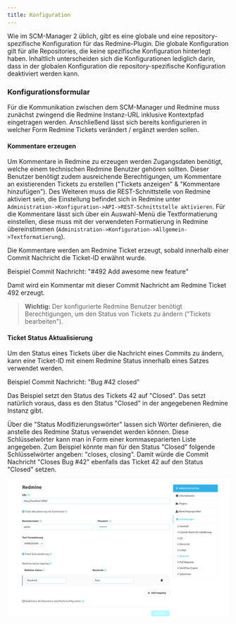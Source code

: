 ```yaml
---
title: Konfiguration
---
```


Wie im SCM-Manager 2 üblich, gibt es eine globale und eine repository-spezifische Konfiguration für das Redmine-Plugin. Die globale Konfiguration gilt für alle Repositories, die keine spezifische Konfiguration hinterlegt haben. Inhaltlich unterscheiden sich die Konfigurationen lediglich darin, dass in der globalen Konfiguration die repository-spezifische Konfiguration deaktiviert werden kann. 

### Konfigurationsformular
Für die Kommunikation zwischen dem SCM-Manager und Redmine muss zunächst zwingend die Redmine Instanz-URL inklusive Kontextpfad eingetragen werden.
Anschließend lässt sich bereits konfigurieren in welcher Form Redmine Tickets verändert / ergänzt werden sollen.

#### Kommentare erzeugen
Um Kommentare in Redmine zu erzeugen werden Zugangsdaten benötigt, welche einem technischen Redmine Benutzer gehören sollten.
Dieser Benutzer benötigt zudem ausreichende Berechtigungen, um Kommentare an existierenden Tickets zu erstellen ("Tickets anzeigen" & "Kommentare hinzufügen").
Des Weiteren muss die REST-Schnittstelle von Redmine aktiviert sein, die Einstellung befindet sich in Redmine unter `Administration->Konfiguration->API->REST-Schnittstelle aktivieren`.
Für die Kommentare lässt sich über ein Auswahl-Menü die Textformatierung einstellen, diese muss mit der verwendeten Formatierung in Redmine übereinstimmen (`Administration->Konfiguration->Allgemein->Textformatierung`).

Die Kommentare werden am Redmine Ticket erzeugt, sobald innerhalb einer Commit Nachricht die Ticket-ID erwähnt wurde. 

Beispiel Commit Nachricht: "#492 Add awesome new feature"

Damit wird ein Kommentar mit dieser Commit Nachricht am Redmine Ticket 492 erzeugt.

> **Wichtig:** Der konfigurierte Redmine Benutzer benötigt Berechtigungen, um den Status von Tickets zu ändern ("Tickets bearbeiten").

#### Ticket Status Aktualisierung
Um den Status eines Tickets über die Nachricht eines Commits zu ändern, kann eine Ticket-ID mit einem Redmine Status innerhalb eines Satzes verwendet werden.

Beispiel Commit Nachricht: "Bug #42 closed"

Das Beispiel setzt den Status des Tickets 42 auf "Closed".
Das setzt natürlich voraus, dass es den Status "Closed" in der angegebenen Redmine Instanz gibt.

Über die "Status Modifizierungswörter" lassen sich Wörter definieren, die anstelle des Redmine Status verwendet werden können.
Diese Schlüsselwörter kann man in Form einer kommaseparierten Liste angegeben.
Zum Beispiel könnte man für den Status "Closed" folgende Schlüsselwörter angeben: "closes, closing".
Damit würde die Commit Nachricht "Closes Bug #42" ebenfalls das Ticket 42 auf den Status "Closed" setzen.

![Redmine Konfiguration](assets/config.png)
